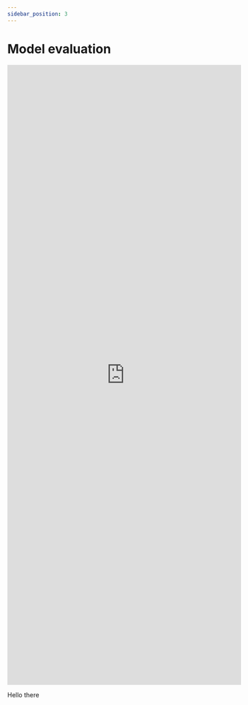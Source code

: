 ```yaml
---
sidebar_position: 3
---
```


# Model evaluation


<iframe src="https://peetzie.github.io/SocialData_InteractiveMaps/dashboard.html"
	sandbox="allow-same-origin allow-scripts"
	width="105%"
	height="1400"
	scrolling="yes"
	seamless="seamless"
	frameborder="0">
</iframe>

Hello there
